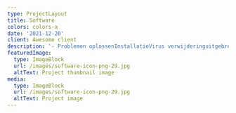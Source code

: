 ```yaml
---
type: ProjectLayout
title: Software
colors: colors-a
date: '2021-12-20'
client: Awesome client
description: '- Problemen oplossenInstallatieVirus verwijderinguitgebreide uitleg'
featuredImage:
  type: ImageBlock
  url: /images/software-icon-png-29.jpg
  altText: Project thumbnail image
media:
  type: ImageBlock
  url: /images/software-icon-png-29.jpg
  altText: Project image
---
```



